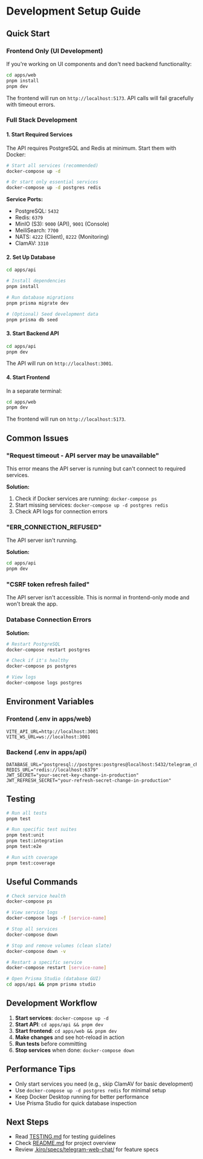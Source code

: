 # Development Setup Guide

## Quick Start

### Frontend Only (UI Development)
If you're working on UI components and don't need backend functionality:

```bash
cd apps/web
pnpm install
pnpm dev
```

The frontend will run on `http://localhost:5173`. API calls will fail gracefully with timeout errors.

### Full Stack Development

#### 1. Start Required Services

The API requires PostgreSQL and Redis at minimum. Start them with Docker:

```bash
# Start all services (recommended)
docker-compose up -d

# Or start only essential services
docker-compose up -d postgres redis
```

**Service Ports:**
- PostgreSQL: `5432`
- Redis: `6379`
- MinIO (S3): `9000` (API), `9001` (Console)
- MeiliSearch: `7700`
- NATS: `4222` (Client), `8222` (Monitoring)
- ClamAV: `3310`

#### 2. Set Up Database

```bash
cd apps/api

# Install dependencies
pnpm install

# Run database migrations
pnpm prisma migrate dev

# (Optional) Seed development data
pnpm prisma db seed
```

#### 3. Start Backend API

```bash
cd apps/api
pnpm dev
```

The API will run on `http://localhost:3001`.

#### 4. Start Frontend

In a separate terminal:

```bash
cd apps/web
pnpm dev
```

The frontend will run on `http://localhost:5173`.

## Common Issues

### "Request timeout - API server may be unavailable"

This error means the API server is running but can't connect to required services.

**Solution:**
1. Check if Docker services are running: `docker-compose ps`
2. Start missing services: `docker-compose up -d postgres redis`
3. Check API logs for connection errors

### "ERR_CONNECTION_REFUSED"

The API server isn't running.

**Solution:**
```bash
cd apps/api
pnpm dev
```

### "CSRF token refresh failed"

The API server isn't accessible. This is normal in frontend-only mode and won't break the app.

### Database Connection Errors

**Solution:**
```bash
# Restart PostgreSQL
docker-compose restart postgres

# Check if it's healthy
docker-compose ps postgres

# View logs
docker-compose logs postgres
```

## Environment Variables

### Frontend (.env in apps/web)
```env
VITE_API_URL=http://localhost:3001
VITE_WS_URL=ws://localhost:3001
```

### Backend (.env in apps/api)
```env
DATABASE_URL="postgresql://postgres:postgres@localhost:5432/telegram_chat"
REDIS_URL="redis://localhost:6379"
JWT_SECRET="your-secret-key-change-in-production"
JWT_REFRESH_SECRET="your-refresh-secret-change-in-production"
```

## Testing

```bash
# Run all tests
pnpm test

# Run specific test suites
pnpm test:unit
pnpm test:integration
pnpm test:e2e

# Run with coverage
pnpm test:coverage
```

## Useful Commands

```bash
# Check service health
docker-compose ps

# View service logs
docker-compose logs -f [service-name]

# Stop all services
docker-compose down

# Stop and remove volumes (clean slate)
docker-compose down -v

# Restart a specific service
docker-compose restart [service-name]

# Open Prisma Studio (database GUI)
cd apps/api && pnpm prisma studio
```

## Development Workflow

1. **Start services**: `docker-compose up -d`
2. **Start API**: `cd apps/api && pnpm dev`
3. **Start frontend**: `cd apps/web && pnpm dev`
4. **Make changes** and see hot-reload in action
5. **Run tests** before committing
6. **Stop services** when done: `docker-compose down`

## Performance Tips

- Only start services you need (e.g., skip ClamAV for basic development)
- Use `docker-compose up -d postgres redis` for minimal setup
- Keep Docker Desktop running for better performance
- Use Prisma Studio for quick database inspection

## Next Steps

- Read [TESTING.md](./docs/TESTING.md) for testing guidelines
- Check [README.md](./README.md) for project overview
- Review [.kiro/specs/telegram-web-chat/](./kiro/specs/telegram-web-chat/) for feature specs
